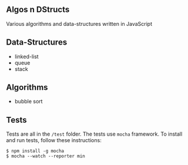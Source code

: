 ## Algos n DStructs

Various algorithms and data-structures written in JavaScript

## Data-Structures

- linked-list
- queue
- stack

## Algorithms

- bubble sort

## Tests

Tests are all in the `/test` folder. The tests use `mocha` framework. To install and run tests, follow these instructions:

```
$ npm install -g mocha
$ mocha --watch --reporter min
```

